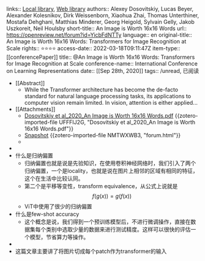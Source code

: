 links:: [Local library](zotero://select/library/items/AG9KSSA5), [Web library](https://www.zotero.org/users/8746250/items/AG9KSSA5)
authors:: Alexey Dosovitskiy, Lucas Beyer, Alexander Kolesnikov, Dirk Weissenborn, Xiaohua Zhai, Thomas Unterthiner, Mostafa Dehghani, Matthias Minderer, Georg Heigold, Sylvain Gelly, Jakob Uszkoreit, Neil Houlsby
short-title:: An Image is Worth 16x16 Words
url:: https://openreview.net/forum?id=YicbFdNTTy
language:: en
original-title:: An Image is Worth 16x16 Words: Transformers for Image Recognition at Scale
rights:: ⭐⭐⭐⭐
access-date:: 2022-03-18T09:11:47Z
item-type:: [[conferencePaper]]
title:: @An Image is Worth 16x16 Words: Transformers for Image Recognition at Scale
conference-name:: International Conference on Learning Representations
date:: [[Sep 28th, 2020]]
tags:: /unread, 已阅读

- [[Abstract]]
	- While the Transformer architecture has become the de-facto standard for natural language processing tasks, its applications to computer vision remain limited. In vision, attention is either applied...
- [[Attachments]]
	- [Dosovitskiy et al_2020_An Image is Worth 16x16 Words.pdf](https://openreview.net/pdf?id=YicbFdNTTy) {{zotero-imported-file UFFFIJ2G, "Dosovitskiy et al_2020_An Image is Worth 16x16 Words.pdf"}}
	- [Snapshot](https://openreview.net/forum?id=YicbFdNTTy) {{zotero-imported-file NMTWXWB3, "forum.html"}}
	-
-
- 什么是归纳偏置
	- 归纳偏置也就是说是先验知识，在使用卷积神经网络时，我们引入了两个归纳偏置，一个是locality，也就是说在图片上相邻的区域有相同的特征，这个在生活中比较认同。
	- 第二个是平移等变性，transform equivalence，从公式上说就是$$f(g(x))=g(f(x))$$
	- ViT中使用了很少的归纳偏置
- 什么是few-shot accuracy
	- 这个概念是说，我们得到一个预训练模型后，不进行微调操作，直接在数据集每个类别中选取少量的数据来进行测试精度。这样可以很快的评估一个模型，节省算力等操作。
-
- 这篇文章主要讲了将图片切成每个patch作为transformer的输入